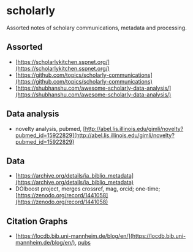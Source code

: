 # scholarly

Assorted notes of scholary communications, metadata and processing.

## Assorted

* [https://scholarlykitchen.sspnet.org/](https://scholarlykitchen.sspnet.org/)
* [https://github.com/topics/scholarly-communications](https://github.com/topics/scholarly-communications)
* [https://shubhanshu.com/awesome-scholarly-data-analysis/](https://shubhanshu.com/awesome-scholarly-data-analysis/)

## Data analysis

* novelty analysis, pubmed, [http://abel.lis.illinois.edu/gimli/novelty?pubmed_id=15922829](http://abel.lis.illinois.edu/gimli/novelty?pubmed_id=15922829)

## Data

* [https://archive.org/details/ia_biblio_metadata](https://archive.org/details/ia_biblio_metadata)
* DOIboost project, merges crossref, mag, orcid; one-time; [https://zenodo.org/record/1441058](https://zenodo.org/record/1441058)

## Citation Graphs

* [https://locdb.bib.uni-mannheim.de/blog/en/](https://locdb.bib.uni-mannheim.de/blog/en/), [pubs](https://locdb.bib.uni-mannheim.de/blog/en/publications/)

